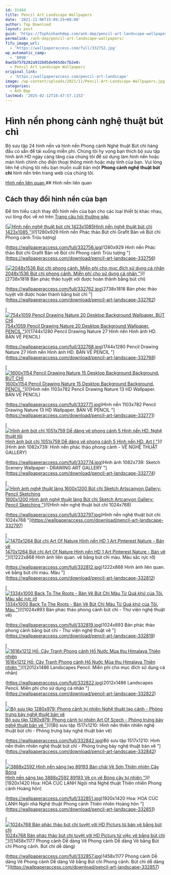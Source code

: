 ```yaml
---
id: 31484
title: Pencil Art Landscape Wallpapers
date: '2021-11-06T15:09:25+00:00'
author: Top Download
layout: post
guid: 'https://Tophinhanhdep.com/anh-dep/pencil-art-landscape-wallpapers/'
permalink: /anh-dep/pencil-art-landscape-wallpapers/
fifu_image_url:
  - 'https://wallpaperaccess.com/full/332752.jpg'
wp_automatic_camp:
  - '8098'
0ae5b757b282a932b05de965dbcfb2e0:
  - Pencil Art Landscape Wallpapers
original_link:
  - 'https://wallpaperaccess.com/pencil-art-landscape'
image: /wp-content/uploads/2021/11/Pencil-Art-Landscape-Wallpapers.jpg
categories:
  - Ảnh Đẹp
lastmod: '2025-02-12T18:47:57.115Z'
---
```

# Hình nền phong cảnh nghệ thuật bút chì

Bộ sưu tập 24 hình nền và hình nền Phong cảnh Nghệ thuật Bút chì hàng đầu có sẵn để tải xuống miễn phí. Chúng tôi hy vọng bạn thích bộ sưu tập hình ảnh HD ngày càng tăng của chúng tôi để sử dụng làm hình nền hoặc màn hình chính cho điện thoại thông minh hoặc máy tính của bạn. Vui lòng liên hệ chúng tôi nếu bạn muốn xuất bản một **Phong cảnh nghệ thuật bút chì** hình nền trên trang web của chúng tôi.

[Hình nền liên quan ](#related) ## Hình nền liên quan

## Cách thay đổi hình nền của bạn

Để tìm hiểu cách thay đổi hình nền của bạn cho các loại thiết bị khác nhau, vui lòng đọc về nó trên [Trang câu hỏi thường gặp](https://tophinhanhdep.com/faq/).

  
[[![Hình nền nghệ thuật bút chì 1423x1085](https://wallpaperaccess.com/full/332752.jpg)Hình nền nghệ thuật bút chì 1423x1085 "](https://wallpaperaccess.com/download/pencil-art-landscape-332752)](![1280x929 Hình nền Phác thảo Bút chì Grafit Bản vẽ Bút chì Phong cảnh Trừu tượng)

(https://wallpaperaccess.com/full/332756.jpg)1280x929 Hình nền Phác thảo Bút chì Grafit Bản vẽ Bút chì Phong cảnh Trừu tượng "](https://wallpaperaccess.com/download/pencil-art-landscape-332756)

[[![2048x1536 Bút chì phong cảnh.  Miễn phí cho mục đích sử dụng cá nhân](https://wallpaperaccess.com/full/332758.jpg)2048x1536 Bút chì phong cảnh. Miễn phí cho sử dụng cá nhân "](https://wallpaperaccess.com/download/pencil-art-landscape-332758)](![2738x1818 Bản phác thảo tuyệt vời được hoàn thành bằng bút chì)

(https://wallpaperaccess.com/full/332762.jpg)2738x1818 Bản phác thảo tuyệt vời được hoàn thành bằng bút chì "](https://wallpaperaccess.com/download/pencil-art-landscape-332762)

[[![754x1059 Pencil Drawing Nature 20 Desktop Background Wallpaper.  BÚT CHÌ](https://wallpaperaccess.com/full/332764.jpg)754x1059 Pencil Drawing Nature 20 Desktop Background Wallpaper. PENCIL "](https://wallpaperaccess.com/download/pencil-art-landscape-332764)](![1744x1280 Pencil Drawing Nature 27 Hình nền Hình ảnh HD.  BẢN VẼ PENCIL)

(https://wallpaperaccess.com/full/332768.jpg)1744x1280 Pencil Drawing Nature 27 Hình nền Hình ảnh HD. BẢN VẼ PENCIL "](https://wallpaperaccess.com/download/pencil-art-landscape-332768)

[[![1600x1154 Pencil Drawing Nature 15 Desktop Background Background.  BÚT CHÌ](https://wallpaperaccess.com/full/332769.jpg)1600x1154 Pencil Drawing Nature 15 Desktop Background Background. PENCIL "](https://wallpaperaccess.com/download/pencil-art-landscape-332769)](![Hình nền 1103x782 Pencil Drawing Nature 13 HD Wallpaper.  BẢN VẼ PENCIL)

(https://wallpaperaccess.com/full/332771.jpg)Hình nền 1103x782 Pencil Drawing Nature 13 HD Wallpaper. BẢN VẼ PENCIL "](https://wallpaperaccess.com/download/pencil-art-landscape-332771)

[[![Hình ảnh bút chì 1051x759 Dễ dàng vẽ phong cảnh 5 Hình nền HD.  Nghệ thuật tôi](https://wallpaperaccess.com/full/332772.jpg)Hình ảnh bút chì 1051x759 Dễ dàng vẽ phong cảnh 5 Hình nền HD. Art I "](https://wallpaperaccess.com/download/pencil-art-landscape-332772)](![Hình ảnh 1082x739: Hình nền phác thảo phong cảnh - VẼ NGHỆ THUẬT GALLERY)

(https://wallpaperaccess.com/full/332774.jpg)Hình ảnh 1082x739: Sketch Scenery Wallpaper - DRAWING ART GALLERY "](https://wallpaperaccess.com/download/pencil-art-landscape-332774)

[[![Hình ảnh nghệ thuật làng 1600x1200 Bút chì Sketch Artscanyon Gallery: Pencil Sketching](https://wallpaperaccess.com/full/332791.jpg)1600x1200 Hình ảnh nghệ thuật làng Bút chì Sketch Artcanyon Gallery: Pencil Sketching "](https://wallpaperaccess.com/download/pencil-art-landscape-332791)](![Hình nền nghệ thuật bút chì 1024x768)

(https://wallpaperaccess.com/full/332797.jpg)Hình nền nghệ thuật bút chì 1024x768 "](https://wallpaperaccess.com/download/pencil-art-landscape-332797)

[[![1470x1264 Bút chì Art Of Nature Hình nền HD 1 Art Pinterest Nature - Bản vẽ](https://wallpaperaccess.com/full/332799.gif)1470x1264 Bút chì Art Of Nature Hình nền HD 1 Art Pinterest Nature - Bản vẽ "](https://wallpaperaccess.com/download/pencil-art-landscape-332799)](![1222x868 Hình ảnh liên quan.  vẽ bằng bút chì màu.  Màu sắc rực rỡ)

(https://wallpaperaccess.com/full/332812.jpg)1222x868 Hình ảnh liên quan. vẽ bằng bút chì màu. Màu "](https://wallpaperaccess.com/download/pencil-art-landscape-332812)

[[![1334x1000 Back To The Roots - Bản Vẽ Bút Chì Màu Từ Quá khứ của Tôi.  Màu sắc rực rỡ](https://wallpaperaccess.com/full/332818.jpg)1334x1000 Back To The Roots - Bản Vẽ Bút Chì Màu Từ Quá khứ của Tôi. Màu "](https://wallpaperaccess.com/download/pencil-art-landscape-332818)](![1024x893 Bản phác thảo phong cảnh bút chì - Thư viện nghệ thuật vẽ)

(https://wallpaperaccess.com/full/332819.jpg)1024x893 Bản phác thảo phong cảnh bằng bút chì - Thư viện nghệ thuật vẽ "](https://wallpaperaccess.com/download/pencil-art-landscape-332819)

[[![1616x1212 Hồ: Cây Tranh Phong cảnh Hồ Nước Mùa thu Himalaya Thiên nhiên](https://wallpaperaccess.com/full/332821.jpg)1616x1212 Hồ: Cây Tranh Phong cảnh Hồ Nước Mùa thu Himalaya Thiên nhiên "](https://wallpaperaccess.com/download/pencil-art-landscape-332821)](![2012x1486 Landscapes Pencil.  Miễn phí cho mục đích sử dụng cá nhân)

(https://wallpaperaccess.com/full/332822.jpg)2012x1486 Landscapes Pencil. Miễn phí cho sử dụng cá nhân "](https://wallpaperaccess.com/download/pencil-art-landscape-332822)

[[![Bộ sưu tập 1280x979: Phong cảnh tự nhiên Nghệ thuật tạo cảnh - Phòng trưng bày nghệ thuật bản vẽ](https://wallpaperaccess.com/full/332829.jpg)Bộ sưu tập 1280x979: Phong cảnh tự nhiên Art Of Scech - Phòng trưng bày nghệ thuật bản vẽ "](https://wallpaperaccess.com/download/pencil-art-landscape-332829)](![Bộ sưu tập 1517x1210: Hình nền thiên nhiên nghệ thuật bút chì - Phòng trưng bày nghệ thuật bản vẽ)

(https://wallpaperaccess.com/full/332842.jpg)Bộ sưu tập 1517x1210: Hình nền thiên nhiên nghệ thuật bút chì - Phòng trưng bày nghệ thuật bản vẽ "](https://wallpaperaccess.com/download/pencil-art-landscape-332842)

[[![3888x2592 Hình nền sáng tạo 89193 Bàn chải Vẽ Sơn Thiên nhiên Cây Bóng](https://wallpaperaccess.com/full/332847.jpg)Hình nền sáng tạo 3888x2592 89193 Vẽ cọ vẽ Bóng cây tự nhiên "](https://wallpaperaccess.com/download/pencil-art-landscape-332847)](![1920x1420 Hoa: HOA CÚC LẠNH Ngôi nhà Nghệ thuật Thiên nhiên Phong cảnh Hoàng hôn)

(https://wallpaperaccess.com/full/332851.jpg)1920x1420 Hoa: HOA CÚC LẠNH Ngôi nhà Nghệ thuật Phong cảnh Thiên nhiên Hoàng hôn "](https://wallpaperaccess.com/download/pencil-art-landscape-332851)

[[![1024x768 Bản phác thảo bút chì tuyệt vời HD Picturs từ bản vẽ bằng bút chì](https://wallpaperaccess.com/full/332853.jpg)1024x768 Bản phác thảo bút chì tuyệt vời HD Picturs từ việc vẽ bằng bút chì "](https://wallpaperaccess.com/download/pencil-art-landscape-332853)](![1458x1177 Phong cảnh Dễ dàng Vẽ Phong cảnh Dễ dàng Vẽ bằng Bút chì Phong cảnh.  Bút chì dễ dàng)

(https://wallpaperaccess.com/full/332857.jpg)1458x1177 Phong cảnh Dễ dàng Vẽ Phong cảnh Dễ dàng Vẽ bằng Bút chì Phong cảnh. Bút chì dễ dàng "](https://wallpaperaccess.com/download/pencil-art-landscape-332857)
